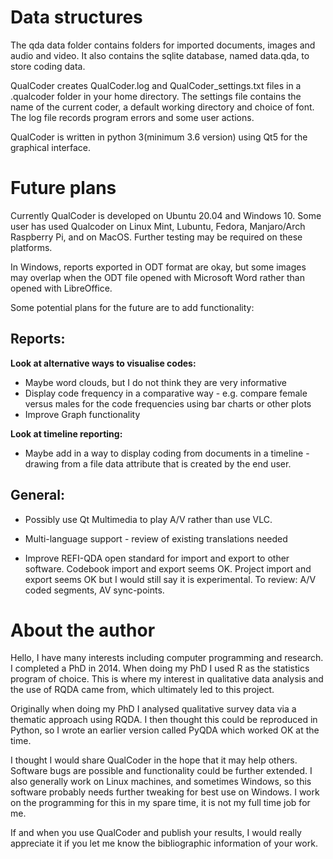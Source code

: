 # Data structures

The qda data folder contains folders for imported documents, images and audio and video. It also contains the sqlite database, named data.qda, to store coding data.

QualCoder creates QualCoder.log and QualCoder_settings.txt files in a .qualcoder folder in your home directory. The settings file contains the name of the current coder, a default working directory and choice of font. The log file records program errors and some user actions.

QualCoder is written in python 3(minimum 3.6 version) using Qt5 for the graphical interface.


# Future plans

Currently QualCoder is developed on Ubuntu 20.04 and Windows 10. Some user has used Qualcoder on Linux Mint, Lubuntu, Fedora, Manjaro/Arch Raspberry Pi, and on MacOS. Further testing may be required on these platforms.

In Windows, reports exported in ODT format are okay, but some images may overlap when the ODT file opened with Microsoft Word rather than opened with LibreOffice.


Some potential plans for the future are to add functionality:


## Reports: 

**Look at alternative ways to visualise codes:**
* Maybe word clouds, but I do not think they are very informative
* Display code frequency in a comparative way - e.g. compare female versus males for the code frequencies using bar charts or other plots
* Improve Graph functionality

**Look at timeline reporting:**
* Maybe add in a way to display coding from documents in a timeline - drawing from a file data attribute that is created by the end user.

## General:

* Possibly use Qt Multimedia to play A/V rather than use VLC.

* Multi-language support - review of existing translations needed

* Improve REFI-QDA open standard for import and export to other software. Codebook import and export seems OK. Project import and export seems OK but I would still say it is experimental. To review: A/V coded segments, AV sync-points.


#  About the author

Hello, I have many interests including computer programming and research. I completed a PhD in 2014. When doing my PhD I used R as the statistics program of choice. This is where my interest in qualitative data analysis and the use of RQDA came from, which ultimately led to this project.

Originally when doing my PhD I analysed qualitative survey data via a thematic approach using RQDA. I then thought this could be reproduced in Python, so I wrote an earlier version called PyQDA which worked OK at the time.

I thought I would share QualCoder in the hope that it may help others. Software bugs are possible and functionality could be further extended. I also generally work on Linux machines, and sometimes Windows, so this software probably needs further tweaking for best use on Windows. I work on the programming for this in my spare time, it is not my full time job for me.

If and when you use QualCoder and publish your results, I would really appreciate it if you let me know the bibliographic information of your work.
